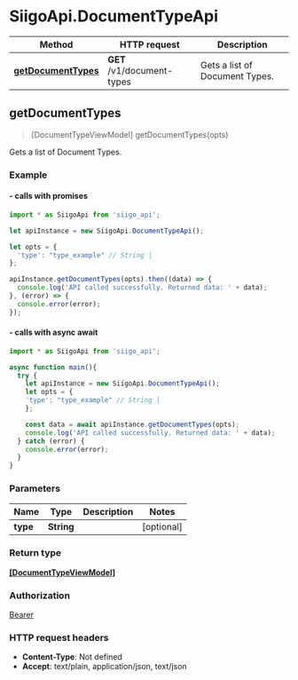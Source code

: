 # SiigoApi.DocumentTypeApi

Method | HTTP request | Description
------------- | ------------- | -------------
[**getDocumentTypes**](DocumentTypeApi.md#getDocumentTypes) | **GET** /v1/document-types | Gets a list of Document Types.




## getDocumentTypes

> [DocumentTypeViewModel] getDocumentTypes(opts)

Gets a list of Document Types.

### Example

#### - calls with promises

```javascript
import * as SiigoApi from 'siigo_api';

let apiInstance = new SiigoApi.DocumentTypeApi();

let opts = {
  'type': "type_example" // String | 
};

apiInstance.getDocumentTypes(opts).then((data) => {
  console.log('API called successfully. Returned data: ' + data);
}, (error) => {
  console.error(error);
});
```
#### - calls with async await

```javascript
import * as SiigoApi from 'siigo_api';

async function main(){
  try {
    let apiInstance = new SiigoApi.DocumentTypeApi();
    let opts = {
    'type': "type_example" // String | 
    };

    const data = await apiInstance.getDocumentTypes(opts);
    console.log('API called successfully. Returned data: ' + data);
  } catch (error) {
    console.error(error);
  }
}
```


### Parameters


Name | Type | Description  | Notes
------------- | ------------- | ------------- | -------------
 **type** | **String**|  | [optional] 

### Return type

[**[DocumentTypeViewModel]**](DocumentTypeViewModel.md)

### Authorization

[Bearer](../README.md#Bearer)

### HTTP request headers

- **Content-Type**: Not defined
- **Accept**: text/plain, application/json, text/json


